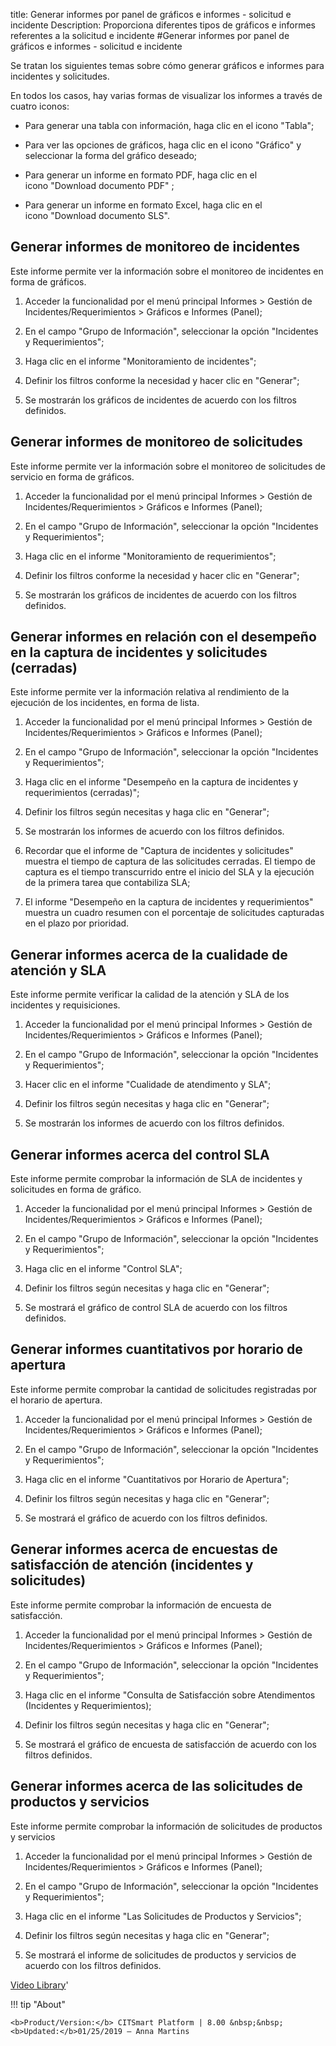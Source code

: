 title: Generar informes por panel de gráficos e informes - solicitud e incidente
Description: Proporciona diferentes tipos de gráficos e informes referentes a la solicitud e incidente
#Generar informes por panel de gráficos e informes - solicitud e incidente


Se tratan los siguientes temas sobre cómo generar gráficos e informes para
incidentes y solicitudes.

En todos los casos, hay varias formas de visualizar los informes a través de
cuatro iconos:

-   Para generar una tabla con información, haga clic en el icono "Tabla";

-   Para ver las opciones de gráficos, haga clic en el icono "Gráfico" y seleccionar la
    forma del gráfico deseado;

-   Para generar un informe en formato PDF, haga clic en el icono "Download documento PDF" ;

-   Para generar un informe en formato Excel, haga clic en el icono "Download documento SLS".

Generar informes de monitoreo de incidentes
------------

Este informe permite ver la información sobre el monitoreo de incidentes en
forma de gráficos.

1.  Acceder la funcionalidad por el menú principal Informes \> Gestión de
    Incidentes/Requerimientos \> Gráficos e Informes (Panel);

2.  En el campo "Grupo de Información", seleccionar la opción "Incidentes y
    Requerimientos";

3.  Haga clic en el informe "Monitoramiento de incidentes";

4.  Definir los filtros conforme la necesidad y hacer clic en "Generar";

5.  Se mostrarán los gráficos de incidentes de acuerdo con los filtros
    definidos.

Generar informes de monitoreo de solicitudes
--------------

Este informe permite ver la información sobre el monitoreo de solicitudes de
servicio en forma de gráficos.

1.  Acceder la funcionalidad por el menú principal Informes \> Gestión de
    Incidentes/Requerimientos \> Gráficos e Informes (Panel);

2.  En el campo "Grupo de Información", seleccionar la opción "Incidentes y
    Requerimientos";

3.  Haga clic en el informe "Monitoramiento de requerimientos";

4.  Definir los filtros conforme la necesidad y hacer clic en "Generar";

5.  Se mostrarán los gráficos de incidentes de acuerdo con los filtros
    definidos.

Generar informes en relación con el desempeño en la captura de incidentes y solicitudes (cerradas)
-------------------------------------------------------------------------------------------------------

Este informe permite ver la información relativa al rendimiento de la ejecución
de los incidentes, en forma de lista.


1.  Acceder la funcionalidad por el menú principal Informes \> Gestión de
    Incidentes/Requerimientos \> Gráficos e Informes (Panel);

2.  En el campo "Grupo de Información", seleccionar la opción "Incidentes y
    Requerimientos";

3.  Haga clic en el informe "Desempeño en la captura de incidentes y
    requerimientos (cerradas)";

4.  Definir los filtros según necesitas y haga clic en "Generar";

5.  Se mostrarán los informes de acuerdo con los filtros definidos.

6.  Recordar que el informe de "Captura de incidentes y solicitudes" muestra el
    tiempo de captura de las solicitudes cerradas. El tiempo de captura es el
    tiempo transcurrido entre el inicio del SLA y la ejecución de la primera
    tarea que contabiliza SLA;

7.  El informe "Desempeño en la captura de incidentes y requerimientos" muestra
    un cuadro resumen con el porcentaje de solicitudes capturadas en el plazo
    por prioridad.

Generar informes acerca de la cualidade de atención y SLA
-------------------------------------------------------------

Este informe permite verificar la calidad de la atención y SLA de los incidentes
y requisiciones.

1.  Acceder la funcionalidad por el menú principal Informes \> Gestión de
    Incidentes/Requerimientos \> Gráficos e Informes (Panel);

2.  En el campo "Grupo de Información", seleccionar la opción "Incidentes y
    Requerimientos";

3.  Hacer clic en el informe "Cualidade de atendimento y SLA";

4.  Definir los filtros según necesitas y haga clic en "Generar";

5.  Se mostrarán los informes de acuerdo con los filtros definidos.

Generar informes acerca del control SLA
-------------------------------------------

Este informe permite comprobar la información de SLA de incidentes y solicitudes
en forma de gráfico.

1.  Acceder la funcionalidad por el menú principal Informes \> Gestión de
    Incidentes/Requerimientos \> Gráficos e Informes (Panel);

2.  En el campo "Grupo de Información", seleccionar la opción "Incidentes y
    Requerimientos";

3.  Haga clic en el informe "Control SLA";

4.  Definir los filtros según necesitas y haga clic en "Generar";

5.  Se mostrará el gráfico de control SLA de acuerdo con los filtros definidos.

Generar informes cuantitativos por horario de apertura
----------------------------------------------------------

Este informe permite comprobar la cantidad de solicitudes registradas por el
horario de apertura.

1.  Acceder la funcionalidad por el menú principal Informes \> Gestión de
    Incidentes/Requerimientos \> Gráficos e Informes (Panel);

2.  En el campo "Grupo de Información", seleccionar la opción "Incidentes y
    Requerimientos";

3.  Haga clic en el informe "Cuantitativos por Horario de Apertura";

4.  Definir los filtros según necesitas y haga clic en "Generar";

5.  Se mostrará el gráfico de acuerdo con los filtros definidos.

Generar informes acerca de encuestas de satisfacción de atención (incidentes y solicitudes)
-----------------------------------------------------------------------------------------------

Este informe permite comprobar la información de encuesta de satisfacción.

1.  Acceder la funcionalidad por el menú principal Informes \> Gestión de
    Incidentes/Requerimientos \> Gráficos e Informes (Panel);

2.  En el campo "Grupo de Información", seleccionar la opción "Incidentes y
    Requerimientos";

3.  Haga clic en el informe "Consulta de Satisfacción sobre Atendimentos
    (Incidentes y Requerimientos);

4.  Definir los filtros según necesitas y haga clic en "Generar";

5.  Se mostrará el gráfico de encuesta de satisfacción de acuerdo con los
    filtros definidos.

Generar informes acerca de las solicitudes de productos y servicios
-----------------------------------------------------------------------

Este informe permite comprobar la información de solicitudes de productos y
servicios

1.  Acceder la funcionalidad por el menú principal Informes \> Gestión de
    Incidentes/Requerimientos \> Gráficos e Informes (Panel);

2.  En el campo "Grupo de Información", seleccionar la opción "Incidentes y
    Requerimientos";

3.  Haga clic en el informe "Las Solicitudes de Productos y Servicios";

4.  Definir los filtros según necesitas y haga clic en "Generar";

5.  Se mostrará el informe de solicitudes de productos y servicios de acuerdo
    con los filtros definidos.


<i class='fa fa-youtube-play  fa-2x' style='color:#97ce17;vertical-align: middle;'> </i> [Video Library](https://www.youtube.com/playlist?list=PLB5qK2uzf2ROl8PJLi-kszYhGzr17uvz-)'

!!! tip "About"

    <b>Product/Version:</b> CITSmart Platform | 8.00 &nbsp;&nbsp;
    <b>Updated:</b>01/25/2019 – Anna Martins

